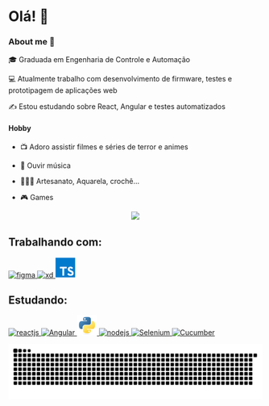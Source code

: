 # Olá! 👋

### About me 🎀

🎓 Graduada em Engenharia de Controle e Automação

💻  Atualmente trabalho com desenvolvimento de firmware, testes e prototipagem de aplicações web

✍ Estou estudando sobre React, Angular e testes automatizados

#### Hobby 

- 📺 Adoro assistir filmes e séries de terror e animes

- 🎵 Ouvir música

- 🎨🧵🧶 Artesanato, Aquarela, crochê...

- 🎮 Games

<p align="center">
<img height="180em" src="https://github-readme-stats.vercel.app/api?username=devhikary&show_icons=true&theme=tokyonight">

</p>

<h2>Trabalhando com:</h2>
<a href="https://www.figma.com/" target="_blank"> 
    <img src="https://www.vectorlogo.zone/logos/figma/figma-icon.svg" alt="figma" width="40" height="40"/>
  </a> 
  <a href="https://www.adobe.com/br/products/xd.html" target="_blank"> 
    <img src="https://cdn.worldvectorlogo.com/logos/adobe-xd.svg" alt="xd" width="40" height="40"/> 
  </a>
<a href="https://www.typescriptlang.org/" target="_blank">
    <img src="https://raw.githubusercontent.com/devicons/devicon/master/icons/typescript/typescript-original.svg" alt="typescript" width="40" height="40"/>
  </a>

<h2>Estudando:</h2>

  <a href="https://pt-br.reactjs.org/" target="_blank"> 
     <img src="https://www.vectorlogo.zone/logos/reactjs/reactjs-icon.svg" alt="reactjs" width="40" height="40"/>
   </a>
    <a href="https://angular.io/" target="_blank"> 
     <img src="https://www.vectorlogo.zone/logos/angular/angular-icon.svg" alt="Angular" width="40" height="40"/> 
  </a>
   <a href="https://www.python.org" target="_blank"> 
     <img src="https://raw.githubusercontent.com/devicons/devicon/master/icons/python/python-original.svg" alt="python" width="40" height="40"/> 
  </a>
  <a href="https://nodejs.org" target="_blank">
     <img src="https://www.vectorlogo.zone/logos/nodejs/nodejs-icon.svg" alt="nodejs" width="40" height="40"/> 
  </a> 
   <a href="https://selenium.dev" target="_blank">
     <img src="https://selenium.dev/images/selenium_logo_square_green.png" alt="Selenium" width="40" height="40"/>
  </a>
  <a href="https://cucumber.io/" target="_blank">
    <img src="https://www.vectorlogo.zone/logos/cucumberio/cucumberio-icon.svg" alt="Cucumber" width="40" height="40"/>
  </a>


![Snake animation](https://github.com/devhikary/devhikary/blob/output/github-contribution-grid-snake.svg)
